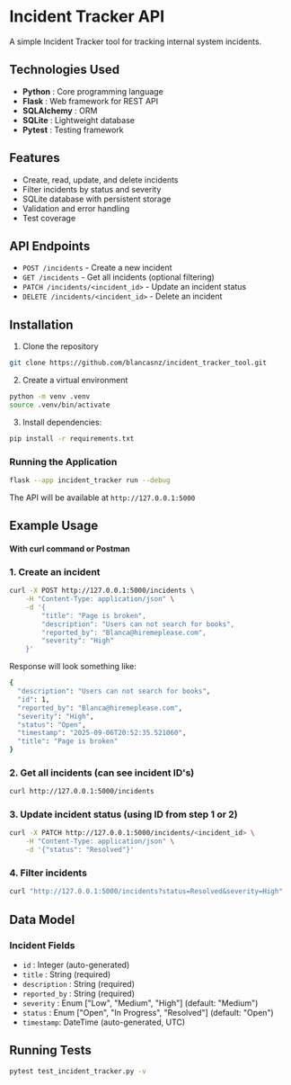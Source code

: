 # Incident Tracker API

A simple Incident Tracker tool for tracking internal system incidents.

## Technologies Used

- **Python** : Core programming language
- **Flask** : Web framework for REST API
- **SQLAlchemy** : ORM
- **SQLite** : Lightweight database
- **Pytest** : Testing framework

## Features

- Create, read, update, and delete incidents
- Filter incidents by status and severity
- SQLite database with persistent storage
- Validation and error handling
- Test coverage

## API Endpoints

- `POST /incidents` - Create a new incident
- `GET /incidents` - Get all incidents (optional filtering)
- `PATCH /incidents/<incident_id>` - Update an incident status
- `DELETE /incidents/<incident_id>` - Delete an incident

## Installation

1. Clone the repository

```bash
git clone https://github.com/blancasnz/incident_tracker_tool.git
```

2. Create a virtual environment

```bash
python -m venv .venv
source .venv/bin/activate
```

3. Install dependencies:

```bash
pip install -r requirements.txt
```

### Running the Application

```bash
flask --app incident_tracker run --debug
```

The API will be available at `http://127.0.0.1:5000`

## Example Usage

#### With curl command or Postman

### 1. Create an incident

```bash
curl -X POST http://127.0.0.1:5000/incidents \
    -H "Content-Type: application/json" \
    -d '{
        "title": "Page is broken",
        "description": "Users can not search for books",
        "reported_by": "Blanca@hiremeplease.com",
        "severity": "High"
    }'
```

Response will look something like:

```bash
{
  "description": "Users can not search for books",
  "id": 1,
  "reported_by": "Blanca@hiremeplease.com",
  "severity": "High",
  "status": "Open",
  "timestamp": "2025-09-06T20:52:35.521060",
  "title": "Page is broken"
}
```

### 2. Get all incidents (can see incident ID's)

```bash
curl http://127.0.0.1:5000/incidents
```

### 3. Update incident status (using ID from step 1 or 2)

```bash
curl -X PATCH http://127.0.0.1:5000/incidents/<incident_id> \
    -H "Content-Type: application/json" \
    -d '{"status": "Resolved"}'
```

### 4. Filter incidents

```bash
curl "http://127.0.0.1:5000/incidents?status=Resolved&severity=High"
```

## Data Model

### Incident Fields

- `id` : Integer (auto-generated)
- `title` : String (required)
- `description` : String (required)
- `reported_by` : String (required)
- `severity` : Enum ["Low", "Medium", "High"] (default: "Medium")
- `status` : Enum ["Open", "In Progress", "Resolved"] (default: "Open")
- `timestamp`: DateTime (auto-generated, UTC)

## Running Tests

```bash
pytest test_incident_tracker.py -v
```
